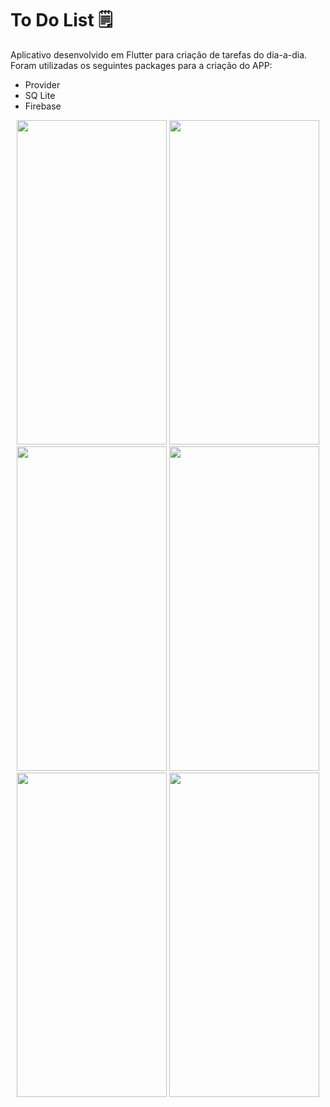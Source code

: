 # To Do List :spiral_notepad:
Aplicativo desenvolvido em Flutter para criação de tarefas do dia-a-dia.
Foram utilizadas os seguintes packages para a criação do APP:

- Provider
- SQ Lite
- Firebase 

<p align="center">
   <img width="240" height="519" src="https://user-images.githubusercontent.com/86168060/193192146-adb41abc-abf0-42f6-8e78-741dfb0ad94a.png">
   <img width="240" height="519" src="https://user-images.githubusercontent.com/86168060/193192228-49d8d7d3-fe5b-472e-9974-b58548bb445c.png">
    <img width="240" height="519" src="https://user-images.githubusercontent.com/86168060/193192357-336e521f-9ee4-49c7-9a12-0abc2f242da6.png">
     <img width="240" height="519" src="https://user-images.githubusercontent.com/86168060/193192562-0ecde301-ba61-48db-98a9-47d689569bdd.png">
   
 <img width="240" height="519" src="https://user-images.githubusercontent.com/86168060/193192470-4720801e-964e-4d0c-a41f-f6d3b76001c4.png">
 
  <img width="240" height="519" src="https://user-images.githubusercontent.com/86168060/193192725-483147d5-6b64-426d-b0a3-4918d7679027.png">
  
</p>


